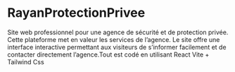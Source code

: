 # RayanProtectionPrivee
Site web professionnel pour une agence de sécurité et de protection privée. Cette plateforme met en valeur les services de l’agence. Le site offre une interface interactive permettant aux visiteurs de s’informer facilement et de contacter directement l’agence.Tout est codé en utilisant React Vite + Tailwind Css 

